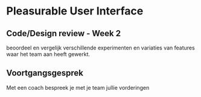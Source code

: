 # Pleasurable User Interface


## Code/Design review - Week 2
beoordeel en vergelijk verschillende experimenten en variaties van features waar het team aan heeft gewerkt.


## Voortgangsgesprek 
Met een coach bespreek je met je team jullie vorderingen


<!--
## Aanpak



-->
